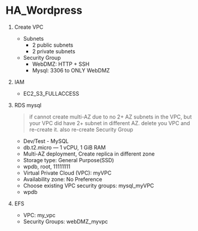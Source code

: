 # HA_Wordpress

1. Create VPC
    - Subnets
      - 2 public subnets
      - 2 private subnets
    - Security Group
      - WebDMZ: HTTP + SSH
      - Mysql: 3306 to ONLY WebDMZ
2. IAM
    - EC2_S3_FULLACCESS
3. RDS mysql
    > if cannot create multi-AZ due to no 2+ AZ subnets in the VPC, but your VPC did have 2+ subnet in different AZ. delete you VPC and re-create it. also re-create Security Group

    - Dev/Test - MySQL
    - db.t2.micro — 1 vCPU, 1 GiB RAM
    - Multi-AZ deployment, Create replica in different zone
    - Storage type: General Purpose(SSD)
    - wpdb, root, 11111111
    - Virtual Private Cloud (VPC): myVPC
    - Availability zone: No Preference
    - Choose existing VPC security groups: mysql_myVPC
    - wpdb
4. EFS
    - VPC: my_vpc
    - Security Groups: webDMZ_myvpc

